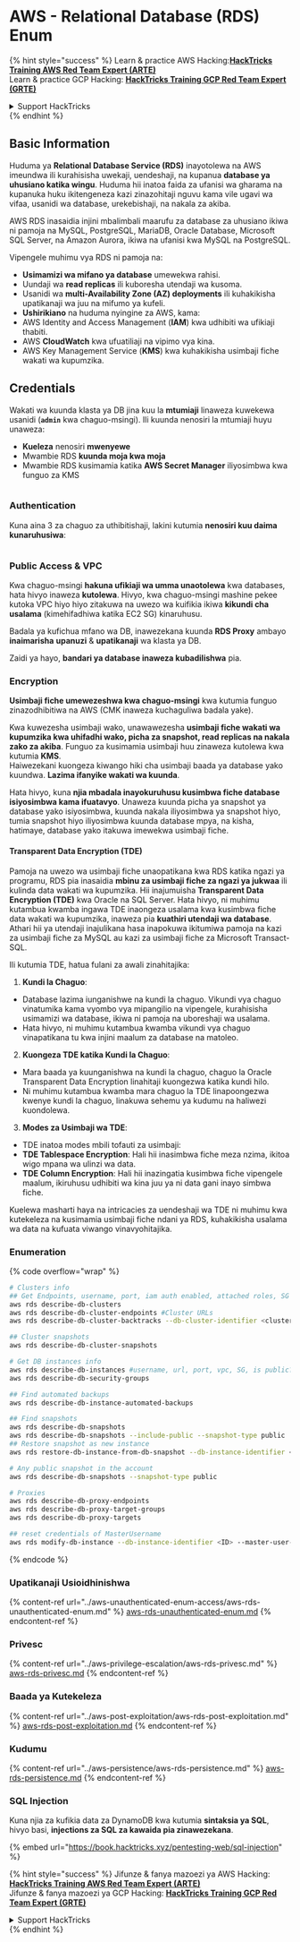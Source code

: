# AWS - Relational Database (RDS) Enum

{% hint style="success" %}
Learn & practice AWS Hacking:<img src="../../../.gitbook/assets/image (1) (1) (1) (1).png" alt="" data-size="line">[**HackTricks Training AWS Red Team Expert (ARTE)**](https://training.hacktricks.xyz/courses/arte)<img src="../../../.gitbook/assets/image (1) (1) (1) (1).png" alt="" data-size="line">\
Learn & practice GCP Hacking: <img src="../../../.gitbook/assets/image (2) (1).png" alt="" data-size="line">[**HackTricks Training GCP Red Team Expert (GRTE)**<img src="../../../.gitbook/assets/image (2) (1).png" alt="" data-size="line">](https://training.hacktricks.xyz/courses/grte)

<details>

<summary>Support HackTricks</summary>

* Check the [**subscription plans**](https://github.com/sponsors/carlospolop)!
* **Join the** 💬 [**Discord group**](https://discord.gg/hRep4RUj7f) or the [**telegram group**](https://t.me/peass) or **follow** us on **Twitter** 🐦 [**@hacktricks\_live**](https://twitter.com/hacktricks_live)**.**
* **Share hacking tricks by submitting PRs to the** [**HackTricks**](https://github.com/carlospolop/hacktricks) and [**HackTricks Cloud**](https://github.com/carlospolop/hacktricks-cloud) github repos.

</details>
{% endhint %}

## Basic Information

Huduma ya **Relational Database Service (RDS)** inayotolewa na AWS imeundwa ili kurahisisha uwekaji, uendeshaji, na kupanua **database ya uhusiano katika wingu**. Huduma hii inatoa faida za ufanisi wa gharama na kupanuka huku ikitengeneza kazi zinazohitaji nguvu kama vile ugavi wa vifaa, usanidi wa database, urekebishaji, na nakala za akiba.

AWS RDS inasaidia injini mbalimbali maarufu za database za uhusiano ikiwa ni pamoja na MySQL, PostgreSQL, MariaDB, Oracle Database, Microsoft SQL Server, na Amazon Aurora, ikiwa na ufanisi kwa MySQL na PostgreSQL.

Vipengele muhimu vya RDS ni pamoja na:

* **Usimamizi wa mifano ya database** umewekwa rahisi.
* Uundaji wa **read replicas** ili kuboresha utendaji wa kusoma.
* Usanidi wa **multi-Availability Zone (AZ) deployments** ili kuhakikisha upatikanaji wa juu na mifumo ya kufeli.
* **Ushirikiano** na huduma nyingine za AWS, kama:
* AWS Identity and Access Management (**IAM**) kwa udhibiti wa ufikiaji thabiti.
* AWS **CloudWatch** kwa ufuatiliaji na vipimo vya kina.
* AWS Key Management Service (**KMS**) kwa kuhakikisha usimbaji fiche wakati wa kupumzika.

## Credentials

Wakati wa kuunda klasta ya DB jina kuu la **mtumiaji** linaweza kuwekewa usanidi (**`admin`** kwa chaguo-msingi). Ili kuunda nenosiri la mtumiaji huyu unaweza:

* **Kueleza** nenosiri **mwenyewe**
* Mwambie RDS **kuunda moja kwa moja**
* Mwambie RDS kusimamia katika **AWS Secret Manager** iliyosimbwa kwa funguo za KMS

<figure><img src="../../../.gitbook/assets/image (144).png" alt=""><figcaption></figcaption></figure>

### Authentication

Kuna aina 3 za chaguo za uthibitishaji, lakini kutumia **nenosiri kuu daima kunaruhusiwa**:

<figure><img src="../../../.gitbook/assets/image (227).png" alt=""><figcaption></figcaption></figure>

### Public Access & VPC

Kwa chaguo-msingi **hakuna ufikiaji wa umma unaotolewa** kwa databases, hata hivyo inaweza **kutolewa**. Hivyo, kwa chaguo-msingi mashine pekee kutoka VPC hiyo hiyo zitakuwa na uwezo wa kuifikia ikiwa **kikundi cha usalama** (kimehifadhiwa katika EC2 SG) kinaruhusu.

Badala ya kufichua mfano wa DB, inawezekana kuunda **RDS Proxy** ambayo **inaimarisha** **upanuzi** & **upatikanaji** wa klasta ya DB.

Zaidi ya hayo, **bandari ya database inaweza kubadilishwa** pia.

### Encryption

**Usimbaji fiche umewezeshwa kwa chaguo-msingi** kwa kutumia funguo zinazodhibitiwa na AWS (CMK inaweza kuchaguliwa badala yake).

Kwa kuwezesha usimbaji wako, unawawezesha **usimbaji fiche wakati wa kupumzika kwa uhifadhi wako, picha za snapshot, read replicas na nakala zako za akiba**. Funguo za kusimamia usimbaji huu zinaweza kutolewa kwa kutumia **KMS**.\
Haiwezekani kuongeza kiwango hiki cha usimbaji baada ya database yako kuundwa. **Lazima ifanyike wakati wa kuunda**.

Hata hivyo, kuna **njia mbadala inayokuruhusu kusimbwa fiche database isiyosimbwa kama ifuatavyo**. Unaweza kuunda picha ya snapshot ya database yako isiyosimbwa, kuunda nakala iliyosimbwa ya snapshot hiyo, tumia snapshot hiyo iliyosimbwa kuunda database mpya, na kisha, hatimaye, database yako itakuwa imewekwa usimbaji fiche.

#### Transparent Data Encryption (TDE)

Pamoja na uwezo wa usimbaji fiche unaopatikana kwa RDS katika ngazi ya programu, RDS pia inasaidia **mbinu za usimbaji fiche za ngazi ya jukwaa** ili kulinda data wakati wa kupumzika. Hii inajumuisha **Transparent Data Encryption (TDE)** kwa Oracle na SQL Server. Hata hivyo, ni muhimu kutambua kwamba ingawa TDE inaongeza usalama kwa kusimbwa fiche data wakati wa kupumzika, inaweza pia **kuathiri utendaji wa database**. Athari hii ya utendaji inajulikana hasa inapokuwa ikitumiwa pamoja na kazi za usimbaji fiche za MySQL au kazi za usimbaji fiche za Microsoft Transact-SQL.

Ili kutumia TDE, hatua fulani za awali zinahitajika:

1. **Kundi la Chaguo**:
* Database lazima iunganishwe na kundi la chaguo. Vikundi vya chaguo vinatumika kama vyombo vya mipangilio na vipengele, kurahisisha usimamizi wa database, ikiwa ni pamoja na uboreshaji wa usalama.
* Hata hivyo, ni muhimu kutambua kwamba vikundi vya chaguo vinapatikana tu kwa injini maalum za database na matoleo.
2. **Kuongeza TDE katika Kundi la Chaguo**:
* Mara baada ya kuunganishwa na kundi la chaguo, chaguo la Oracle Transparent Data Encryption linahitaji kuongezwa katika kundi hilo.
* Ni muhimu kutambua kwamba mara chaguo la TDE linapoongezwa kwenye kundi la chaguo, linakuwa sehemu ya kudumu na haliwezi kuondolewa.
3. **Modes za Usimbaji wa TDE**:
* TDE inatoa modes mbili tofauti za usimbaji:
* **TDE Tablespace Encryption**: Hali hii inasimbwa fiche meza nzima, ikitoa wigo mpana wa ulinzi wa data.
* **TDE Column Encryption**: Hali hii inazingatia kusimbwa fiche vipengele maalum, ikiruhusu udhibiti wa kina juu ya ni data gani inayo simbwa fiche.

Kuelewa masharti haya na intricacies za uendeshaji wa TDE ni muhimu kwa kutekeleza na kusimamia usimbaji fiche ndani ya RDS, kuhakikisha usalama wa data na kufuata viwango vinavyohitajika.

### Enumeration

{% code overflow="wrap" %}
```bash
# Clusters info
## Get Endpoints, username, port, iam auth enabled, attached roles, SG
aws rds describe-db-clusters
aws rds describe-db-cluster-endpoints #Cluster URLs
aws rds describe-db-cluster-backtracks --db-cluster-identifier <cluster-name>

## Cluster snapshots
aws rds describe-db-cluster-snapshots

# Get DB instances info
aws rds describe-db-instances #username, url, port, vpc, SG, is public?
aws rds describe-db-security-groups

## Find automated backups
aws rds describe-db-instance-automated-backups

## Find snapshots
aws rds describe-db-snapshots
aws rds describe-db-snapshots --include-public --snapshot-type public
## Restore snapshot as new instance
aws rds restore-db-instance-from-db-snapshot --db-instance-identifier <ID> --db-snapshot-identifier <ID> --availability-zone us-west-2a

# Any public snapshot in the account
aws rds describe-db-snapshots --snapshot-type public

# Proxies
aws rds describe-db-proxy-endpoints
aws rds describe-db-proxy-target-groups
aws rds describe-db-proxy-targets

## reset credentials of MasterUsername
aws rds modify-db-instance --db-instance-identifier <ID> --master-user-password <NewPassword> --apply-immediately
```
{% endcode %}

### Upatikanaji Usioidhinishwa

{% content-ref url="../aws-unauthenticated-enum-access/aws-rds-unauthenticated-enum.md" %}
[aws-rds-unauthenticated-enum.md](../aws-unauthenticated-enum-access/aws-rds-unauthenticated-enum.md)
{% endcontent-ref %}

### Privesc

{% content-ref url="../aws-privilege-escalation/aws-rds-privesc.md" %}
[aws-rds-privesc.md](../aws-privilege-escalation/aws-rds-privesc.md)
{% endcontent-ref %}

### Baada ya Kutekeleza

{% content-ref url="../aws-post-exploitation/aws-rds-post-exploitation.md" %}
[aws-rds-post-exploitation.md](../aws-post-exploitation/aws-rds-post-exploitation.md)
{% endcontent-ref %}

### Kudumu

{% content-ref url="../aws-persistence/aws-rds-persistence.md" %}
[aws-rds-persistence.md](../aws-persistence/aws-rds-persistence.md)
{% endcontent-ref %}

### SQL Injection

Kuna njia za kufikia data za DynamoDB kwa kutumia **sintaksia ya SQL**, hivyo basi, **injections za SQL za kawaida pia zinawezekana**.

{% embed url="https://book.hacktricks.xyz/pentesting-web/sql-injection" %}

{% hint style="success" %}
Jifunze & fanya mazoezi ya AWS Hacking:<img src="../../../.gitbook/assets/image (1) (1) (1) (1).png" alt="" data-size="line">[**HackTricks Training AWS Red Team Expert (ARTE)**](https://training.hacktricks.xyz/courses/arte)<img src="../../../.gitbook/assets/image (1) (1) (1) (1).png" alt="" data-size="line">\
Jifunze & fanya mazoezi ya GCP Hacking: <img src="../../../.gitbook/assets/image (2) (1).png" alt="" data-size="line">[**HackTricks Training GCP Red Team Expert (GRTE)**<img src="../../../.gitbook/assets/image (2) (1).png" alt="" data-size="line">](https://training.hacktricks.xyz/courses/grte)

<details>

<summary>Support HackTricks</summary>

* Angalia [**mpango wa usajili**](https://github.com/sponsors/carlospolop)!
* **Jiunge na** 💬 [**kikundi cha Discord**](https://discord.gg/hRep4RUj7f) au [**kikundi cha telegram**](https://t.me/peass) au **fuata** sisi kwenye **Twitter** 🐦 [**@hacktricks\_live**](https://twitter.com/hacktricks_live)**.**
* **Shiriki mbinu za hacking kwa kuwasilisha PRs kwa** [**HackTricks**](https://github.com/carlospolop/hacktricks) na [**HackTricks Cloud**](https://github.com/carlospolop/hacktricks-cloud) repos za github.

</details>
{% endhint %}
